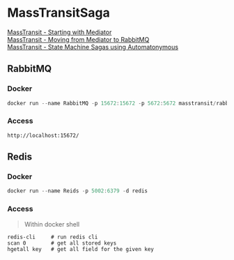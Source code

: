 # MassTransitSaga

[MassTransit - Starting with Mediator](https://www.youtube.com/watch?v=dxHNAn69x6w)<br>
[MassTransit - Moving from Mediator to RabbitMQ](https://www.youtube.com/watch?v=97PXJIrGnes)<br>
[MassTransit - State Machine Sagas using Automatonymous](https://www.youtube.com/watch?v=2bPumhSTigw)

## RabbitMQ

### Docker

```powershell
docker run --name RabbitMQ -p 15672:15672 -p 5672:5672 masstransit/rabbitmq
```

### Access 

```
http://localhost:15672/
```

## Redis

### Docker

```powershell
docker run --name Reids -p 5002:6379 -d redis
```

### Access

> Within docker shell

```shell
redis-cli     # run redis cli
scan 0        # get all stored keys
hgetall key   # get all field for the given key
```
